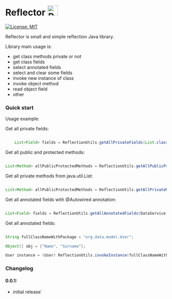 # Reflector <img src="https://www.svgrepo.com/show/144446/mirror-horizontally.svg" height="32px" alt="Reflector" />

[![License: MIT](https://img.shields.io/badge/License-MIT-yellow.svg)](https://opensource.org/licenses/MIT)

Reflector is small and simple reflection Java library.

Library main usage is:
- get class methods private or not
- get class fields
- select annotated fields
- select and clear some fields
- invoke new instance of class
- invoke object method
- read object field
- other


### Quick start


Usage example:

Get all private fields:

```java

    List<Field> fields = ReflectionUtils.getAllPrivateFields(List.class);

```
Get all public and protected methods:

```java

List<Method> allPublicProtectedMethods = ReflectionUtils.getAllPublicProtectedMethods(List.class);

```
Get all private methods from java.util.List:

```java

List<Method> allPublicProtectedMethods = ReflectionUtils.getAllPrivateMethods(List.class);

```

Get all annotated fields with @Autowired annotation:

```java

List<Field> fields = ReflectionUtils.getAllAnnotatedFields(DataService.class, Autowired.class);

```

Get all annotated fields:

```java

String fullClassNameWithPackage = "org.data.model.User";

Object[] obj = {"Name", "Surname"};

User instance = (User) ReflectionUtils.invokeInstance(fullClassNameWithPackage, obj);

```


### Changelog

#### 0.0.1:
- initial release`